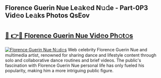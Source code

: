 ## Florence Guerin Nue Le𝚊k𝚎d N𝚞𝚍e - Part-0P3 Vid𝚎o Le𝚊ks Photos QsEov

# <h2><a href="http://fb3obmv.evod.top/?m=Florence+Guerin+Nue">🔗 👉🔴 Florence Guerin Nue Vid𝚎o Ph𝚘t𝚘s</a></h2>

[![Florence Guerin Nue N𝚞d𝚎s](https://i.imgur.com/8V9OHl7.gif)](http://fb3obmv.evod.top/?m=Florence+Guerin+Nue)
Web celebrity Florence Guerin Nue and multimedia artist, renowned for sharing dance and lifestyle content through solo and collaborative dance routines and brief videos. The public's fascination with Florence Guerin Nue personal life has only fueled his popularity, making him a more intriguing public figure. 
